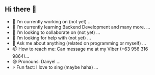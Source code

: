 ## Hi there 👋

- 🔭 I’m currently working on (not yet) ...
- 🌱 I’m currently learning Backend Development and many more. ...
- 👯 I’m looking to collaborate on (not yet) ...
- 🤔 I’m looking for help with (not yet) ...
- 💬 Ask me about anything (related on programming or myself) ...
- 📫 How to reach me: Can message me at my Viber (+63 956 316 9864)...
- 😄 Pronouns: Danyel ...
- ⚡ Fun fact: I love to sing (maybe haha) ...

